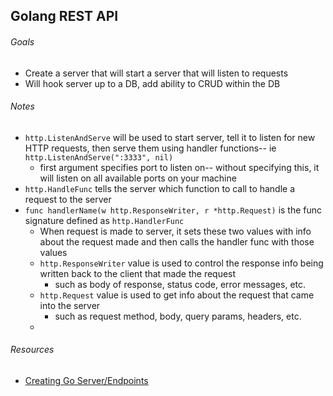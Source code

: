 ## Golang REST API
###### Goals
- Create a server that will start a server that will listen to requests
- Will hook server up to a DB, add ability to CRUD within the DB

###### Notes
- `http.ListenAndServe` will be used to start server, tell it to listen for new HTTP requests, then serve them using handler functions-- ie `http.ListenAndServe(":3333", nil)`
  - first argument specifies port to listen on-- without specifying this, it will listen on all available ports on your machine
- `http.HandleFunc` tells the server which function to call to handle a request to the server
- `func handlerName(w http.ResponseWriter, r *http.Request)` is the func signature defined as `http.HandlerFunc`
  - When request is made to server, it sets these two values with info about the request made and then calls the handler func with those values
  - `http.ResponseWriter` value is used to control the response info being written back to the client that made the request
    - such as body of response, status code, error messages, etc.
  - `http.Request` value is used to get info about the request that came into the server
    - such as request method, body, query params, headers, etc.
  - 

###### Resources
- [Creating Go Server/Endpoints](https://www.digitalocean.com/community/tutorials/how-to-make-an-http-server-in-go)
